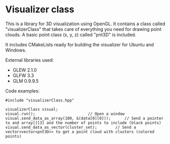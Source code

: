 # Visualizer class

This is a library for 3D visualization using OpenGL. It contains a class called "visualizerClass" that takes care of everything you need for drawing point clouds. A basic point class (x, y, z) called "pnt3D" is included.

It includes CMakeLists ready for building the visualizer for Ubuntu and Windows.

External libraries used:

- GLEW 2.1.0
- GLFW 3.3
- GLM 0.9.9.5

Code examples:

	#include "visualizerClass.hpp"

	visualizerClass visual;
	visual.run();						// Open a window
	visual.send_data_as_array(100, &(data[0][0]));		// Send a pointer to and array[][3] and the number of points to include (black points)
	visual.send_data_as_vector(cluster_set);		// Send a vector<vector<pnt3D>> to get a point cloud with clusters (colored points)
